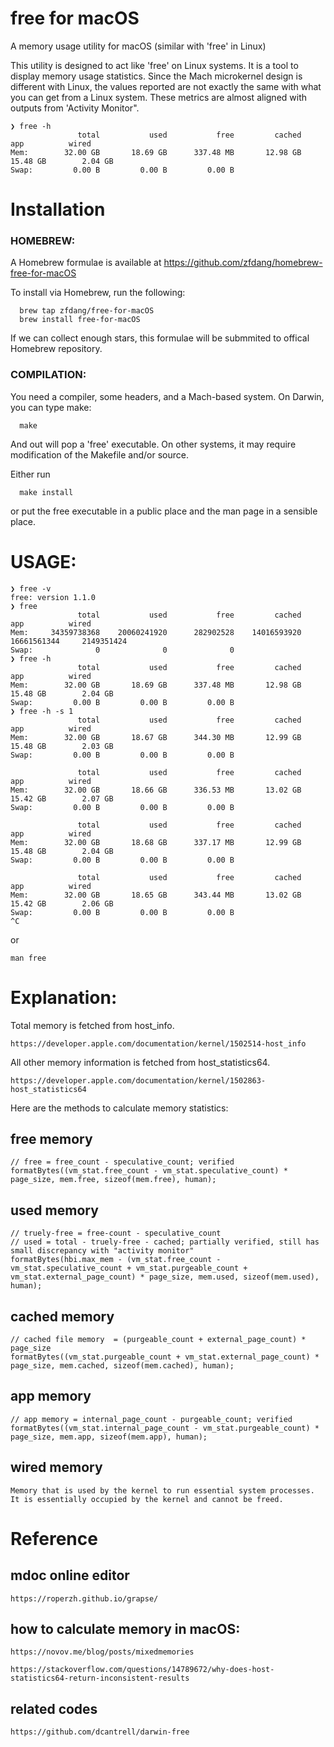 # free for macOS

A memory usage utility for macOS  (similar with 'free' in Linux)

This utility is designed to act like 'free' on Linux systems.  It is a tool to display memory usage statistics. Since the Mach microkernel design is different with Linux, the values reported are not exactly the same with what you can get from a Linux system. These metrics are almost aligned with outputs from 'Activity Monitor".

```
❯ free -h
               total           used           free         cached            app          wired
Mem:        32.00 GB       18.69 GB      337.48 MB       12.98 GB       15.48 GB        2.04 GB
Swap:         0.00 B         0.00 B         0.00 B
```

# Installation

### HOMEBREW:

   A Homebrew formulae is available at https://github.com/zfdang/homebrew-free-for-macOS
   
   To install via Homebrew, run the following:

      brew tap zfdang/free-for-macOS
      brew install free-for-macOS

   If we can collect enough stars, this formulae will be submmited to offical Homebrew repository.

### COMPILATION:

   You need a compiler, some headers, and a Mach-based system.  On Darwin, you can type make:

      make

   And out will pop a 'free' executable.  On other systems, it may require modification of the Makefile and/or source.

   Either run 

      make install

   or put the free executable in a public place and the man page in a sensible place.

# USAGE:

```
❯ free -v
free: version 1.1.0
❯ free
               total           used           free         cached            app          wired
Mem:     34359738368    20060241920      282902528    14016593920    16661561344     2149351424
Swap:              0              0              0
❯ free -h
               total           used           free         cached            app          wired
Mem:        32.00 GB       18.69 GB      337.48 MB       12.98 GB       15.48 GB        2.04 GB
Swap:         0.00 B         0.00 B         0.00 B
❯ free -h -s 1
               total           used           free         cached            app          wired
Mem:        32.00 GB       18.67 GB      344.30 MB       12.99 GB       15.48 GB        2.03 GB
Swap:         0.00 B         0.00 B         0.00 B

               total           used           free         cached            app          wired
Mem:        32.00 GB       18.66 GB      336.53 MB       13.02 GB       15.42 GB        2.07 GB
Swap:         0.00 B         0.00 B         0.00 B

               total           used           free         cached            app          wired
Mem:        32.00 GB       18.68 GB      337.17 MB       12.99 GB       15.48 GB        2.04 GB
Swap:         0.00 B         0.00 B         0.00 B

               total           used           free         cached            app          wired
Mem:        32.00 GB       18.65 GB      343.44 MB       13.02 GB       15.42 GB        2.06 GB
Swap:         0.00 B         0.00 B         0.00 B
^C
```

or 

	man free

# Explanation:

Total memory is fetched from host_info.

`https://developer.apple.com/documentation/kernel/1502514-host_info`

All other memory information is fetched from host_statistics64.

`https://developer.apple.com/documentation/kernel/1502863-host_statistics64`

Here are the methods to calculate memory statistics:

## free memory

```
// free = free_count - speculative_count; verified
formatBytes((vm_stat.free_count - vm_stat.speculative_count) * page_size, mem.free, sizeof(mem.free), human);

```

## used memory
```
// truely-free = free-count - speculative_count
// used = total - truely-free - cached; partially verified, still has small discrepancy with "activity monitor"
formatBytes(hbi.max_mem - (vm_stat.free_count - vm_stat.speculative_count + vm_stat.purgeable_count + vm_stat.external_page_count) * page_size, mem.used, sizeof(mem.used), human);
```

## cached memory

```
// cached file memory  = (purgeable_count + external_page_count) * page_size
formatBytes((vm_stat.purgeable_count + vm_stat.external_page_count) * page_size, mem.cached, sizeof(mem.cached), human);

```

## app memory

```
// app memory = internal_page_count - purgeable_count; verified
formatBytes((vm_stat.internal_page_count - vm_stat.purgeable_count) * page_size, mem.app, sizeof(mem.app), human);

```

## wired memory

```
Memory that is used by the kernel to run essential system processes. 
It is essentially occupied by the kernel and cannot be freed.
```


# Reference

## mdoc online editor

```
https://roperzh.github.io/grapse/
```

## how to calculate memory in macOS:

```
https://novov.me/blog/posts/mixedmemories
```

```
https://stackoverflow.com/questions/14789672/why-does-host-statistics64-return-inconsistent-results
```


## related codes

```
https://github.com/dcantrell/darwin-free
```
